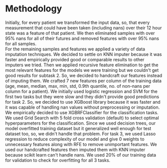 # Methodology

Initially, for every patient we transformed the input data, so, 
that every measurement that could have been taken (including nans) over their 12 hour state was a feature of that patient.
We then eliminated samples with over 95% nans for all of their futures and removed features with over 95% nans for all samples.  
For the remaining samples and features we applied a variety of data imputation techniques. We decided to settle on KNN imputer because it was faster and empirically provided good or comparable results to other imputers we tried. 
Then we applied recursive feature elimination to get the most relevant features for the models we were training but we couldn't get good results for subtask 2. 
So, we decided to handcraft our features instead of imputing them. We crafted 7 new features per column of the training data (age, mean, median, max, min, std, 0.9th quantile, no. of non-nans per column for a patient). We initially used logistic regression and SVM for the first two tasks but they were slow and they didn't provide good predictions for task 2. So, we decided to use XGBoost library because it was faster and it was capable of handling nan values without preprocessing or imputation. 
We empirically decided to use XGBRFClassifier for the classification tasks. We used Grid Search with 5 fold cross validation (default) to select optimal hyperparameters for the classification. Since we used decision trees, our model overfitted training dataset but it generalized well enough for test dataset too, so, we didn't handle that problem. 
For task 3, we used Lasso regression to reduce complexity of our model and give 0 weights to unnecessary features along with RFE to remove unimportant features. 
We used our handcrafted features then imputed them with KNN imputer because scikit learn can't handle nans. 
We used 20% of our training data for validation to check for overfitting for all 3 tasks.
